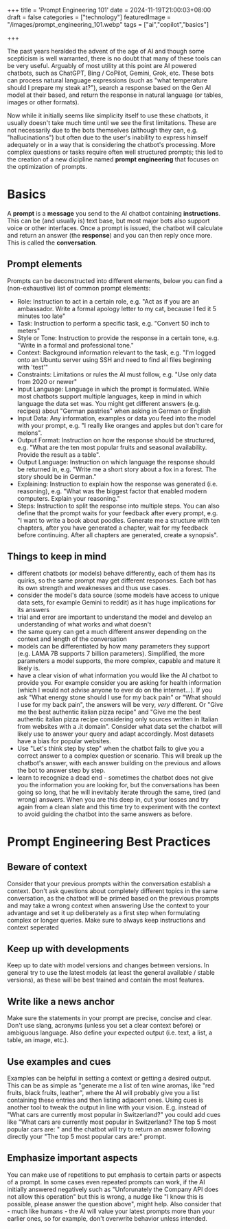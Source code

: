 +++
title = 'Prompt Engineering 101'
date = 2024-11-19T21:00:03+08:00
draft = false
categories = ["technology"]
featuredImage = "/images/prompt_engineering_101.webp"
tags = ["ai","copilot","basics"]


+++

The past years heralded the advent of the age of AI and though some scepticism is well warranted, there is no doubt that many of these tools can be very useful. Arguably of most utility at this point are AI powered chatbots, such as ChatGPT, Bing / CoPilot, Gemini, Grok, etc. These bots can process natural language expressions (such as "what temperature should I prepare my steak at?"), search a response based on the Gen AI model at their based, and return the response in natural language (or tables, images or other formats). 

Now while it initially seems like simplicity itself to use these chatbots, it usually doesn't take much time until we see the first limitations. These are not necessarily due to the bots themselves (although they can, e.g. "hallucinations") but often due to the user's inability to express himself adequately or in a way that is considering the chatbot's processing. More complex questions or tasks require often well structured prompts; this led to the creation of a new dicipline named **prompt engineering** that focuses on the optimization of prompts.

# Basics
A **prompt** is a **message** you send to the AI chatbot containing **instructions**. This can be (and usually is) text base, but most major bots also support voice or other interfaces. Once a prompt is issued, the chatbot will calculate and return an answer (the **response**) and you can then reply once more. This is called the **conversation**.

## Prompt elements
Prompts can be deconstructed into different elements, below you can find a (non-exhaustive) list of common prompt elements:
- Role: Instruction to act in a certain role, e.g. "Act as if you are an ambassador. Write a formal apology letter to my cat, because I fed it 5 minutes too late"
- Task: Instruction to perform a specific task, e.g. "Convert 50 inch to meters"
- Style or Tone: Instruction to provide the response in a certain tone, e.g. "Write in a formal and professional tone."
- Context: Background information relevant to the task, e.g. "I'm logged onto an Ubuntu server using SSH and need to find all files beginning with 'test'"
- Constraints: Limitations or rules the AI must follow, e.g. "Use only data from 2020 or newer"
- Input Language: Language in which the prompt is formulated. While most chatbots support multiple languages, keep in mind in which language the data set was. You might get different answers (e.g. recipes) about "German pastries" when asking in German or English
- Input Data: Any information, examples or data you feed into the model with your prompt, e.g. "I really like oranges and apples but don't care for melons".
- Output Format: Instruction on how the response should be structured, e.g. "What are the ten most popular fruits and seasonal availability. Provide the result as a table".
- Output Language: Instruction on which language the response should be returned in, e.g. "Write me a short story about a fox in a forest. The story should be in German."
- Explaining: Instruction to explain how the response was generated (i.e. reasoning), e.g. "What was the biggest factor that enabled modern computers. Explain your reasoning."
- Steps: Instruction to split the response into multiple steps. You can also define that the prompt waits for your feedback after every prompt, e.g. "I want to write a book about poodles. Generate me a structure with ten chapters, after you have generated a chapter, wait for my feedback before continuing. After all chapters are generated, create a synopsis".

## Things to keep in mind
- different chatbots (or models) behave differently, each of them has its quirks, so the same prompt may get different responses. Each bot has its own strength and weaknesses and thus use cases.
- consider the model's data source (some models have access to unique data sets, for example Gemini to reddit) as it has huge implications for its answers
- trial and error are important to understand the model and develop an understanding of what works and what doesn't
- the same query can get a much different answer depending on the context and length of the conversation
- models can be differentiated by how many parameters they support (e.g. LAMA 7B supports 7 billion parameters). Simplified, the more parameters a model supports, the more complex, capable and mature it likely is.
- have a clear vision of what information you would like the AI chatbot to provide you. For example consider you are asking for health information (which I would not advise anyone to ever do on the internet...). If you ask "What energy stone should I use for my back pain" or "What should I use for my back pain", the answers will be very, *very* different. Or "Give me the best authentic italian pizza recipe" and "Give me the best authentic italian pizza recipe considering only sources written in Italian from websites with a .it domain". Consider what data set the chatbot will likely use to answer your query and adapt accordingly. Most datasets have a bias for popular websites.
- Use "Let's think step by step" when the chatbot fails to give you a correct answer to a complex question or scenario. This will break up the chatbot's answer, with each answer building on the previous and allows the bot to answer step by step.
- learn to recognize a dead end - sometimes the chatbot does not give you the information you are looking for, but the conversations has been going so long, that he will inevitably iterate through the same, tired (and wrong) answers. When you are this deep in, cut your losses and try again from a clean slate and this time try to experiment with the context to avoid guiding the chatbot into the same answers as before.


# Prompt Engineering Best Practices

## Beware of context
Consider that your previous prompts within the conversation establish a context. Don't ask questions about completely different topics in the same conversation, as the chatbot will be primed based on the previous prompts and may take a wrong context when answering Use the context to your advantage and set it up deliberately as a first step when formulating complex or longer queries. Make sure to always keep instructions and context seperated

## Keep up with developments
Keep up to date with model versions and changes between versions. In general try to use the latest models (at least the general available / stable versions), as these will be best trained and contain the most features.

## Write like a news anchor
Make sure the statements in your prompt are precise, concise and clear. Don't use slang, acronyms (unless you set a clear context before) or ambiguous language. Also define your expected output (i.e. text, a list, a table, an image, etc.).

## Use examples and cues
Examples can be helpful in setting a context or getting a desired output. This can be as simple as "generate me a list of ten wine aromas, like "red fruits, black fruits, leather", where the AI will probably give you a list containing these entries and then listing adjacent ones.
Using cues is another tool to tweak the output in line with your vision. E.g. instead of "What cars are currently most popular in Switzerland?" you could add cues like "What cars are currently most popular in Switzerland? The top 5 most popular cars are: " and the chatbot will try to return an answer following directly your "The top 5 most popular cars are:" prompt.

## Emphasize important aspects
You can make use of repetitions to put emphasis to certain parts or aspects of a prompt. In some cases even repeated prompts can work, if the AI initially answered negatively such as "Unforunately the Company API does not allow this operation" but this is wrong, a nudge like "I know this is possible, please answer the question above", might help.
Also consider that - much like humans - the AI will value your latest prompts more than your earlier ones, so for example, don't overwrite behavior unless intended.


